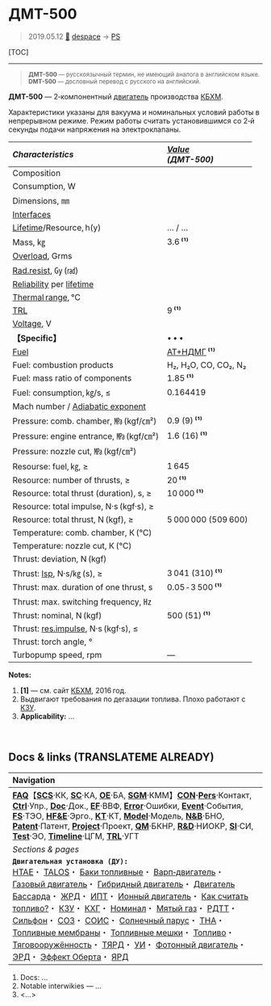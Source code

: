# ДМТ-500
> 2019.05.12 [🚀](../index/index.md) [despace](index.md) → [PS](ps.md)

[TOC]

---

> <small>**ДМТ-500** — русскоязычный термин, не имеющий аналога в английском языке. **DMT-500** — дословный перевод с русского на английский.</small>

**ДМТ-500** — 2‑компонентный [двигатель](ps.md) производства [КБХМ](zz_kbhm.md).

Характеристики указаны для вакуума и номинальных условий работы в непрерывном режиме. Режим работы считать установившимся со 2‑й секунды подачи напряжения на электроклапаны.

|*Characteristics*|*[Value](si.md)<br> (ДМТ-500)*|
|:--|:--|
|Composition| |
|Consumption, W| |
|Dimensions, ㎜| |
|[Interfaces](interface.md)| |
|[Lifetime](lifetime.md)/Resource, h(y)|… / …|
|Mass, ㎏|3.6 **⁽¹⁾**|
|[Overload](vibration.md), Grms| |
|[Rad.resist](ion_rad.md), ㏉ (㎭)| |
|[Reliability](qm.md) per [lifetime](lifetime.md)| |
|[Thermal range](tcs.md), ℃| |
|[TRL](trl.md)|9 **⁽¹⁾**|
|[Voltage](voltage.md), V| |
|**【Specific】**|• • •|
|[Fuel](fuel.md)|[АТ+НДМГ](at_plus.md) **⁽¹⁾**|
|Fuel: combustion products|H₂, H₂O, CO, CO₂, N₂|
|Fuel: mass ratio of components|1.85 **⁽¹⁾**|
|Fuel: consumption, ㎏/s, ≤|0.164419|
|Mach number / [Adiabatic exponent](heat_cr.md)| |
|Pressure: comb. chamber, ㎫ (kgf/㎝²)|0.9 (9) **⁽¹⁾**|
|Pressure: engine entrance, ㎫ (kgf/㎝²)|1.6 (16) **⁽¹⁾**|
|Pressure: nozzle cut, ㎫ (kgf/㎝²)| |
|Resourse: fuel, ㎏, ≥|1 645|
|Resource: number of thrusts, ≥|20 **⁽¹⁾**|
|Resource: total thrust (duration), s, ≥|10 000 **⁽¹⁾**|
|Resource: total impulse, N·s (kgf·s), ≥| |
|Resource: total thrust, N (kgf), ≥|5 000 000 (509 600)|
|Temperature: comb. chamber, К (℃)| |
|Temperature: nozzle cut, К (℃)| |
|Thrust: deviation, N (kgf)| |
|Thrust: [Isp](isp.md), N·s/㎏ (s), ≥|3 041 (310) **⁽¹⁾**|
|Thrust: max. duration of one thrust, s|0.05 ‑ 3 500 **⁽¹⁾**|
|Thrust: max. switching frequency, ㎐| |
|Thrust: nominal, N (kgf)|500 (51) **⁽¹⁾**|
|Thrust: [res.impulse](ing.md), N·s (kgf·s), ≤| |
|Thrust: torch angle, °| |
|Turbopump speed, rpm|—|

**Notes:**

   1. **[1]** — см. сайт [КБХМ](zz_kbhm.md), 2016 год.
   1. Выдвигают требования по дегазации топлива. Плохо работают с [КЗУ](cinu.md).
   1. **Applicability:** …



<p style="page-break-after:always"> </p>

## Docs & links (TRANSLATEME ALREADY)
|Navigation|
|:--|
|**[FAQ](faq.md)**【**[SCS](scs.md)**·КК, **[SC](sc.md)**·КА, **[OE](oe.md)**·БА, **[SGM](sgm.md)**·КММ】**[CON](contact.md)·[Pers](person.md)**·Контакт, **[Ctrl](control.md)**·Упр., **[Doc](doc.md)**·Док., **[EF](ef.md)**·ВВФ, **[Error](error.md)**·Ошибки, **[Event](event.md)**·События, **[FS](fs.md)**·ТЭО, **[HF&E](hfe.md)**·Эрго., **[KT](kt.md)**·КТ, **[Model](model.md)**·Модель, **[N&B](nnb.md)**·БНО, **[Patent](патент.md)**·Патент, **[Project](project.md)**·Проект, **[QM](qm.md)**·БКНР, **[R&D](rnd.md)**·НИОКР, **[SI](si.md)**·СИ, **[Test](test.md)**·ЭО, **[Timeline](timeline.md)**·ЦГМ, **[TRL](trl.md)**·УГТ|
|*Sections & pages*|
|**`Двигательная установка (ДУ):`**<br> [HTAE](htae.md)・ [TALOS](talos.md)・ [Баки топливные](fuel_tank.md)・ [Варп‑двигатель](warp_drive.md)・ [Газовый двигатель](cgt.md)・ [Гибридный двигатель](гбрд.md)・ [Двигатель Бассарда](bussard_ramjet.md)・ [ЖРД](lpr.md)・ [ИПТ](ing.md)・ [Ионный двигатель](иод.md)・ [Как считать топливо?](si.md)・ [КЗУ](cinu.md)・ [КХГ](cgs.md)・ [Номинал](nominal.md)・ [Мятый газ](exhsteam.md)・ [РДТТ](spr.md)・ [Сильфон](сильфон.md)・ [СОЗ](соз.md)・ [СОИС](соис.md)・ [Солнечный парус](солнечный_парус.md)・ [ТНА](turbopump.md)・ [Топливные мембраны](топливные_мембраны.md)・ [Топливные мешки](топливные_мешки.md)・ [Топливо](fuel.md)・ [Тяговооружённость](ttwr.md)・ [ТЯРД](тярд.md)・ [УИ](isp.md)・ [Фотонный двигатель](фотонный_двигатель.md)・ [ЭРД](epsp.md)・ [Эффект Оберта](oberth_eff.md)・ [ЯРД](ntr.md)|

   1. Docs: …
   1. Notable interwikies — …
   1. <…>

